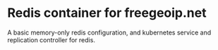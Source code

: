 # Redis container for freegeoip.net

A basic memory-only redis configuration, and kubernetes service and
replication controller for redis.
